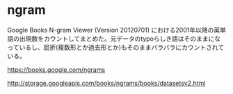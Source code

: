 # ngram

Google Books N-gram Viewer (Version 20120701) における2001年以降の英単語の出現数をカウントしてまとめた。元データのtypoらしき語はそのままになっているし、屈折(複数形とか過去形とか)もそのままバラバラにカウントされている。

https://books.google.com/ngrams

http://storage.googleapis.com/books/ngrams/books/datasetsv2.html
